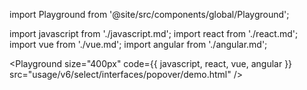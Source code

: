 import Playground from '@site/src/components/global/Playground';

import javascript from './javascript.md';
import react from './react.md';
import vue from './vue.md';
import angular from './angular.md';

<Playground
  size="400px"
  code={{ javascript, react, vue, angular }}
  src="usage/v6/select/interfaces/popover/demo.html"
/>
